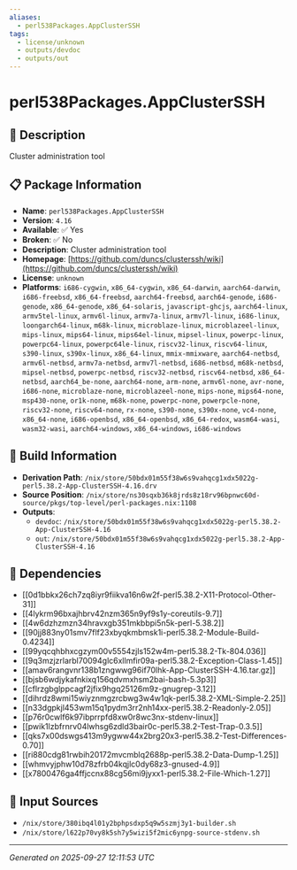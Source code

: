 ```yaml
---
aliases:
  - perl538Packages.AppClusterSSH
tags:
  - license/unknown
  - outputs/devdoc
  - outputs/out
---
```


# perl538Packages.AppClusterSSH

## 📝 Description

Cluster administration tool

## 📋 Package Information

- **Name**: `perl538Packages.AppClusterSSH`
- **Version**: `4.16`
- **Available**: ✅ Yes
- **Broken**: ✅ No
- **Description**: Cluster administration tool
- **Homepage**: [https://github.com/duncs/clusterssh/wiki](https://github.com/duncs/clusterssh/wiki)
- **License**: `unknown`
- **Platforms**: `i686-cygwin`, `x86_64-cygwin`, `x86_64-darwin`, `aarch64-darwin`, `i686-freebsd`, `x86_64-freebsd`, `aarch64-freebsd`, `aarch64-genode`, `i686-genode`, `x86_64-genode`, `x86_64-solaris`, `javascript-ghcjs`, `aarch64-linux`, `armv5tel-linux`, `armv6l-linux`, `armv7a-linux`, `armv7l-linux`, `i686-linux`, `loongarch64-linux`, `m68k-linux`, `microblaze-linux`, `microblazeel-linux`, `mips-linux`, `mips64-linux`, `mips64el-linux`, `mipsel-linux`, `powerpc-linux`, `powerpc64-linux`, `powerpc64le-linux`, `riscv32-linux`, `riscv64-linux`, `s390-linux`, `s390x-linux`, `x86_64-linux`, `mmix-mmixware`, `aarch64-netbsd`, `armv6l-netbsd`, `armv7a-netbsd`, `armv7l-netbsd`, `i686-netbsd`, `m68k-netbsd`, `mipsel-netbsd`, `powerpc-netbsd`, `riscv32-netbsd`, `riscv64-netbsd`, `x86_64-netbsd`, `aarch64_be-none`, `aarch64-none`, `arm-none`, `armv6l-none`, `avr-none`, `i686-none`, `microblaze-none`, `microblazeel-none`, `mips-none`, `mips64-none`, `msp430-none`, `or1k-none`, `m68k-none`, `powerpc-none`, `powerpcle-none`, `riscv32-none`, `riscv64-none`, `rx-none`, `s390-none`, `s390x-none`, `vc4-none`, `x86_64-none`, `i686-openbsd`, `x86_64-openbsd`, `x86_64-redox`, `wasm64-wasi`, `wasm32-wasi`, `aarch64-windows`, `x86_64-windows`, `i686-windows`

## 🔧 Build Information

- **Derivation Path**: `/nix/store/50bdx01m55f38w6s9vahqcg1xdx5022g-perl5.38.2-App-ClusterSSH-4.16.drv`
- **Source Position**: `/nix/store/ns30sqxb36k8jrds8z18rv96bpnwc60d-source/pkgs/top-level/perl-packages.nix:1108`
- **Outputs**:
  - `devdoc`:  `/nix/store/50bdx01m55f38w6s9vahqcg1xdx5022g-perl5.38.2-App-ClusterSSH-4.16`
  - `out`:  `/nix/store/50bdx01m55f38w6s9vahqcg1xdx5022g-perl5.38.2-App-ClusterSSH-4.16`

## 🔗 Dependencies

- [[0d1bbkx26ch7zq8iyr9fiikva16n6w2f-perl5.38.2-X11-Protocol-Other-31]]
- [[4lykrm96bxajhbrv42nzm365n9yf9s1y-coreutils-9.7]]
- [[4w6dzhzmzn34hravxgb351mkbbpi5n5k-perl-5.38.2]]
- [[90jj883ny01smv7flf23xbyqkmbmsk1i-perl5.38.2-Module-Build-0.4234]]
- [[99yqcqhbhxcgzym00v5554zjls152w4m-perl5.38.2-Tk-804.036]]
- [[9q3mzjzrlarbl70094glc6xllmfir09a-perl5.38.2-Exception-Class-1.45]]
- [[amav6rangvnr138b1zngwwg96if70lhk-App-ClusterSSH-4.16.tar.gz]]
- [[bjsb6wdjykafnkixq156qdvmxhsm2bai-bash-5.3p3]]
- [[cflrzgbglppcagf2jfix9hgq25126m9z-gnugrep-3.12]]
- [[dihrdz8wmi15wiyznmgzrcbwg3w4w1qk-perl5.38.2-XML-Simple-2.25]]
- [[n33dgpkjl453wm15q1pydm3rr2nh14xx-perl5.38.2-Readonly-2.05]]
- [[p76r0cwlf6k97ibprrpfd8xw0r8wc3nx-stdenv-linux]]
- [[pwik1lzbfrnrv04lwhsg6zdld3bair0c-perl5.38.2-Test-Trap-0.3.5]]
- [[qks7x00dswgs413m9ygww44x2brg20x3-perl5.38.2-Test-Differences-0.70]]
- [[ri880cdg81rwbih20172mvcmblq2688p-perl5.38.2-Data-Dump-1.25]]
- [[whmvyjphw10d78zfrb04kqjlc0dy68z3-gnused-4.9]]
- [[x7800476ga4ffjccnx88cg56mi9jyxx1-perl5.38.2-File-Which-1.27]]

## 📁 Input Sources

- `/nix/store/380ibq4l01y2bphpsdxp5q9w5szmj3y1-builder.sh`
- `/nix/store/l622p70vy8k5sh7y5wizi5f2mic6ynpg-source-stdenv.sh`

---
*Generated on 2025-09-27 12:11:53 UTC*
